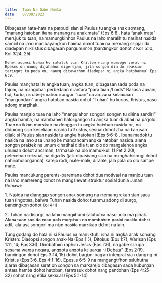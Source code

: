 ```yaml
---
title:  Tuan Na Gabe Hamba
date:   07/09/2023
---
```


Dibagasan hata-hata na parpudi sian si Paulus tu angka anak somang, “manang hatoban ibana manang na anak mata” (Eps 6:8), hata “anak mata” merujuk tu tuan, na mamungkinhon Paulus na laho maralih tu nasihat nasida sambil na laho mambayangkon hamba dohot tuan na memang sejajar do diadopan ni kristus dibagasan panguhumon (bandingkon dohot 2 Kor 5:10; Kol 3:24, 25).

`Dohot asumsi bahwa ho sahalak tuan Kristen naung mambege surat ni Epesus on naung dijahahon digerejam, jala songon dia do reaksim taringot tu poda on, naung ditawarhon diadopan ni angka hatobanmu? Eps 6:9.`

Paulus manghatai tu angka tuan, angka tuan, dibagasan sada poda na tajom, na mangubah perbedaan ni antara “para tuan /Lords” Bahasa Junani, hoi, kurio, na diterjemahon songon “tuan” na ampuna kebiasaan “mangondam” angka hatoban nasida dohot “Tuhan” ho kurios, Kristus, naso adong marpihak.

Paulus manjalo tuan na laho “mangulahon songoni songon tu dirina sandiri” angka hamba, na mambahen halongangon tu angka tuan di abad na parjolo. Tuan na ikkon marsikap na denggan tu angka  hatoban  nasida be, na didorong sian kesetiaan nasida tu Kristus, sesuai dohot aha na barusan dijalo si Paulus sian nasida tu angka hatoban i(Eps 5:6-8). Ibana madok tu nasida na laho asa unang be mangancam angka hatoban nasida, alana songon praktek na umum dihatihai didia tuan olo do mangalehon angka uhuman dohot ancaman, tarmasuk na olo mamukkuli (1 Pet 2:20), pelecehan seksual, na digadis (jala dipasirang sian na manghaholongi dohot nahinaholonganna), karejo rodi, male-male, dirante, jala pola do olo sampe mate.

Paulus mandukung parenta-parentana dohot dua motivasi na manjou tuan na laho mamereng dohot na mangalewati struktur sosial dunia Junani Romawi:

1\. Nasida na dianggap songon anak somang na memang rekan sian sada tuan (ingotma, bahwa Tuhan nasida dohot tuanmu adong di surgo, bandingkon dohot Kol 4:1)

2\. Tuhan na disurgo na laho manguhumi saluhutna naso pola marpihak. Alana tuan nasida naso pola marpihak na mambahen posisi nasida dohot adil, jala asa songoni ma nian nasida marsikap dohot na lain.

Tung godang do hata ni si Paulus na manuktuhi roha ni angka anak somang Kristen: Diadopsi songon anak-Na (Eps 1:5), Ditobus (Eps 1:7), Warisan (Eps 1:11, 14; Eps 3:6). Dinobathon  raphon Jesus (Eps 2:6), na gabe sarupa sesama warga negara, anggota angota keluarga ni Debata” (Eps 2:19, bandingon dohot Eps 3:14, 15) dohot bagian-bagian intergral sian danging ni Kristus (Eps 3:6, Eps 4:1-16). Epesus 6:5-9 na mangangtifhon saluhutna ajaran dibagasan surat on songon na markarejo dibagasan sada hubungan  antara  hamba dohot hatoban, tarmasuk dohot nang pandohan (Eps 4:25-32) dohot nang etika seksual (Eps 5:1-14).
